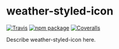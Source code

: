 # weather-styled-icon

[![Travis][build-badge]][build]
[![npm package][npm-badge]][npm]
[![Coveralls][coveralls-badge]][coveralls]

Describe weather-styled-icon here.

[build-badge]: https://img.shields.io/travis/EmaSuriano/weather-styled-icon/master.png?style=flat-square
[build]: https://travis-ci.org/EmaSuriano/weather-styled-icon


[npm-badge]: https://img.shields.io/npm/v/npm-package.png?style=flat-square
[npm]: https://www.npmjs.org/package/npm-package

[coveralls-badge]: https://img.shields.io/coveralls/user/repo/master.png?style=flat-square
[coveralls]: https://coveralls.io/github/user/repo
